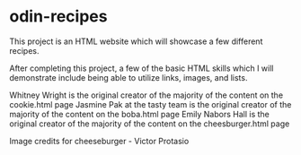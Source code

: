 # odin-recipes
This project is an HTML website which will showcase a few different recipes.

After completing this project, a few of the basic HTML skills which I will demonstrate include being able to utilize links, images, and lists.

Whitney Wright is the original creator of the majority of the content on the cookie.html page
Jasmine Pak at the tasty team is the original creator of the majority of the content on the boba.html page
Emily Nabors Hall is the original creator of the majority of the content on the cheesburger.html page

Image credits for cheeseburger - Victor Protasio
